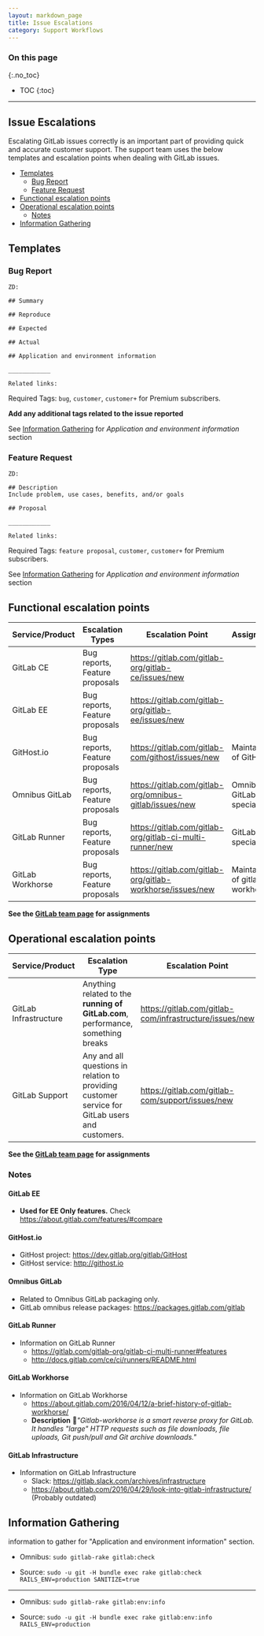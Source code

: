 ```yaml
---
layout: markdown_page
title: Issue Escalations
category: Support Workflows
---
```


### On this page
{:.no_toc}

- TOC
{:toc}

----

## Issue Escalations

Escalating GitLab issues correctly is an important part of providing quick and accurate customer support. The support team uses the below templates and escalation points when dealing with GitLab issues. 

+ [Templates](#Templates)
  + [Bug Report](#Bug-Report)
  + [Feature Request](#Feature-Request)
+ [Functional escalation points](#Functional-escalation-points)
+ [Operational escalation points](#Operational-escalation-points)
   + [Notes](#Notes)
+ [Information Gathering](#Information-Gathering)

## Templates


### Bug Report

```
ZD: 

## Summary

## Reproduce

## Expected

## Actual

## Application and environment information

____________

Related links:  

```

Required Tags: `bug`, `customer`, `customer+` for Premium subscribers.


**Add any additional tags related to the issue reported**

See [Information Gathering](#Information-Gathering) for *Application and environment information* section

### Feature Request


```
ZD:

## Description
Include problem, use cases, benefits, and/or goals

## Proposal

____________

Related links: 
```

Required Tags: `feature proposal`, `customer`, `customer+` for Premium subscribers.

See [Information Gathering](#Information-Gathering) for *Application and environment information* section

## Functional escalation points



| Service/Product  | Escalation Types                 | Escalation Point                                        | Assignment      |
|------------------|--------------------------------|-----------------------------------------------------------|------------------
| GitLab CE        | Bug reports, Feature proposals | https://gitlab.com/gitlab-org/gitlab-ce/issues/new        |   
| GitLab EE        | Bug reports, Feature proposals | https://gitlab.com/gitlab-org/gitlab-ee/issues/new        |
| GitHost.io       | Bug reports, Feature proposals | https://gitlab.com/gitlab-com/githost/issues/new          | Maintainer of GitHost.io
| Omnibus GitLab   | Bug reports, Feature proposals | https://gitlab.com/gitlab-org/omnibus-gitlab/issues/new   | Omnibus GitLab specialist
| GitLab Runner    | Bug reports, Feature proposals | https://gitlab.com/gitlab-org/gitlab-ci-multi-runner/new  | GitLab CI specialist
| GitLab Workhorse | Bug reports, Feature proposals | https://gitlab.com/gitlab-org/gitlab-workhorse/issues/new | Maintainer of gitlab-workhorse


**See the [GitLab team page](https://about.gitlab.com/team/) for assignments**


## Operational escalation points


| Service/Product       | Escalation Type                                                                                  | Escalation Point                                         |  Assignment      |
|-----------------------|-------------------------------------------------------------------------------------------------|---------------------------------------------------------|----------------------- |
| GitLab Infrastructure | Anything related to the **running of GitLab.com**, performance, something breaks                | https://gitlab.com/gitlab-com/infrastructure/issues/new | Support Team Lead/Senior Service Engineer 
| GitLab Support        | Any and all questions in relation to providing customer service for GitLab users and customers. | https://gitlab.com/gitlab-com/support/issues/new        | Infrastructure Lead/Senior Production Engineer

**See the [GitLab team page](https://about.gitlab.com/team/) for assignments**

### Notes

#### GitLab EE

+ **Used for EE Only features.** Check https://about.gitlab.com/features/#compare


#### GitHost.io

+ GitHost project: https://dev.gitlab.org/gitlab/GitHost
+ GitHost service: <http://githost.io> 


#### Omnibus GitLab

+ Related to Omnibus GitLab packaging only. 
+ GitLab omnibus release packages: https://packages.gitlab.com/gitlab



#### GitLab Runner


+ Information on GitLab Runner
    + https://gitlab.com/gitlab-org/gitlab-ci-multi-runner#features
    +  http://docs.gitlab.com/ce/ci/runners/README.html


#### GitLab Workhorse

+ Information on GitLab Workhorse
    + https://about.gitlab.com/2016/04/12/a-brief-history-of-gitlab-workhorse/
    +  **Description** *"Gitlab-workhorse is a smart reverse proxy for GitLab. It handles "large" HTTP requests such as file downloads, file uploads, Git push/pull and Git archive downloads."*


#### GitLab Infrastructure 

+ Information on GitLab Infrastructure 
    + Slack: https://gitlab.slack.com/archives/infrastructure
    + https://about.gitlab.com/2016/04/29/look-into-gitlab-infrastructure/ (Probably outdated) 

## Information Gathering

information to gather for "Application and environment information" section.


+ Omnibus: `sudo gitlab-rake gitlab:check`

+ Source: `sudo -u git -H bundle exec rake gitlab:check RAILS_ENV=production SANITIZE=true`

________________________

+ Omnibus: `sudo gitlab-rake gitlab:env:info`

+ Source: `sudo -u git -H bundle exec rake gitlab:env:info RAILS_ENV=production`
